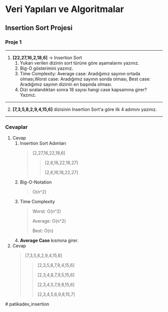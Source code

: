 # Veri Yapıları ve Algoritmalar

## Insertion Sort Projesi

### Proje 1
---
1. **[22,27,16,2,18,6]** -> Insertion Sort
   1. Yukarı verilen dizinin sort türüne göre aşamalarını yazınız.
   2. Big-O gösterimini yazınız.
   3. Time Complexity: Average case: Aradığımız sayının ortada olması,Worst case: Aradığımız sayının sonda olması, Best case: Aradığımız sayının dizinin en başında olması.
   4. Dizi sıralandıktan sonra 18 sayısı hangi case kapsamına girer? Yazınız.
---
2. **[7,3,5,8,2,9,4,15,6]** dizisinin Insertion Sort'a göre ilk 4 adımını yazınız.
---
### Cevaplar
1. Cevap
   1. Insertion Sort Adımları
        > [2,27,16,22,18,6]
        >>
        >> [2,6,16,22,18,27]
        >>
        >> [2,6,16,18,22,27]
    2. Big-O-Notation
        > O(n^2)
    3. Time Complexity
        > Worst: O(n^2)
        >
        > Average: O(n^2)
        >
        > Best: O(n)
    4. **Average Case** kısmına girer.
2. Cevap
    > [7,3,5,8,2,9,4,15,6]
    >>
    >>[2,3,5,8,7,9,4,15,6]
    >>
    >>[2,3,4,8,7,9,5,15,6]
    >>
    >>[2,3,4,5,7,9,8,15,6]
    >>
    >>[2,3,4,5,6,9,8,15,7]



#   p a t i k a d e v _ i n s e r t i o n  
 